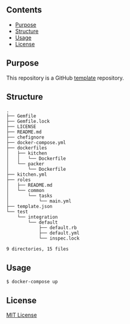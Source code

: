 ## Contents

- [Purpose](#purpose)
- [Structure](#structure)
- [Usage](#usage)
- [License](#license)

## Purpose

This repository is a GitHub [template](https://help.github.com/en/articles/creating-a-repository-from-a-template) repository.

## Structure

```
.
├── Gemfile
├── Gemfile.lock
├── LICENSE
├── README.md
├── chefignore
├── docker-compose.yml
├── dockerfiles
│   ├── kitchen
│   │   └── Dockerfile
│   └── packer
│       └── Dockerfile
├── kitchen.yml
├── roles
│   ├── README.md
│   └── common
│       └── tasks
│           └── main.yml
├── template.json
└── test
    └── integration
        └── default
            ├── default.rb
            ├── default.yml
            └── inspec.lock

9 directories, 15 files
```

## Usage

    $ docker-compose up

## License

[MIT License](LICENSE)
